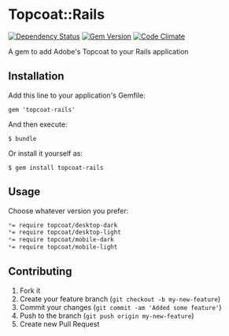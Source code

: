 # Topcoat::Rails
[![Dependency Status](https://gemnasium.com/esampaio/topcoat-rails.png)](https://gemnasium.com/esampaio/topcoat-rails) [![Gem Version](https://badge.fury.io/rb/topcoat-rails.png)](http://badge.fury.io/rb/topcoat-rails) [![Code Climate](https://codeclimate.com/github/esampaio/topcoat-rails.png)](https://codeclimate.com/github/esampaio/topcoat-rails)

A gem to add Adobe's Topcoat to your Rails application

## Installation

Add this line to your application's Gemfile:

    gem 'topcoat-rails'

And then execute:

    $ bundle

Or install it yourself as:

    $ gem install topcoat-rails

## Usage

Choose whatever version you prefer:

```css
*= require topcoat/desktop-dark
*= require topcoat/desktop-light
*= require topcoat/mobile-dark
*= require topcoat/mobile-light
```

## Contributing

1. Fork it
2. Create your feature branch (`git checkout -b my-new-feature`)
3. Commit your changes (`git commit -am 'Added some feature'`)
4. Push to the branch (`git push origin my-new-feature`)
5. Create new Pull Request
